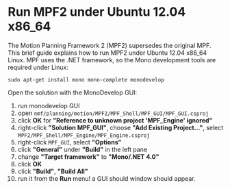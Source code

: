 # Run MPF2 under Ubuntu 12.04 x86\_64 #

The Motion Planning Framework 2 (MPF2) supersedes the original MPF. This brief guide explains how to run MPF2 under Ubuntu 12.04 x86\_64 Linux. MPF uses the .NET framework, so the Mono development tools are required under Linux:

```
sudo apt-get install mono mono-complete monodevelop
```

Open the solution with the MonoDevelop GUI:
  1. run monodevelop GUI
  1. open `nmf/planning/motion/MPF2/MPF_Shell/MPF_GUI/MPF_GUI.csproj`
  1. click **OK** for **"Reference to unknown project 'MPF\_Engine' ignored"**
  1. right-click **"Solution MPF\_GUI"**, choose **"Add Existing Project..."**, select `MPF2/MPF_Shell/MPF_Engine/MPF_Engine.csproj`
  1. right-click `MPF_GUI`, select **"Options"**
  1. click **"General"** under **"Build"** in the left pane
  1. change **"Target framework"** to **"Mono/.NET 4.0"**
  1. click **OK**
  1. click **"Build"**, **"Build All"**
  1. run it from the **Run** menu! a GUI should window should appear.